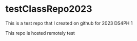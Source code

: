 # testClassRepo2023
This is a test repo that I created on github for 2023 DS4PH 1


This repo is hosted remotely
test
